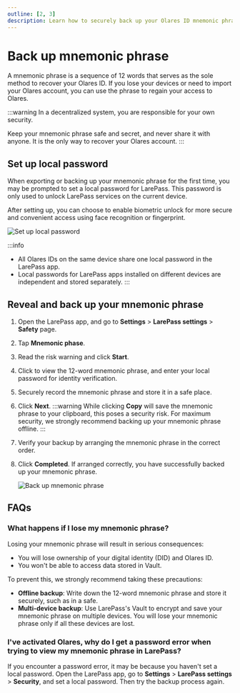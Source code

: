 ```yaml
---
outline: [2, 3]
description: Learn how to securely back up your Olares ID mnemonic phrase for account recovery and protection.
---
```


# Back up mnemonic phrase
A mnemonic phrase is a sequence of 12 words that serves as the sole method to recover your Olares ID. If you lose your devices or need to import your Olares account, you can use the phrase to regain your access to Olares.

:::warning
In a decentralized system, you are responsible for your own security.

Keep your mnemonic phrase safe and secret, and never share it with anyone. It is the only way to recover your Olares account.
:::
## Set up local password
When exporting or backing up your mnemonic phrase for the first time, you may be prompted to set a local password for LarePass. This password is only used to unlock LarePass services on the current device.

After setting up, you can choose to enable biometric unlock for more secure and convenient access using face recognition or fingerprint.

![Set up local password](/images/manual/get-started/set-up-local-password.png)

:::info
* All Olares IDs on the same device share one local password in the LarePass app.
* Local passwords for LarePass apps installed on different devices are independent and stored separately.
:::

## Reveal and back up your mnemonic phrase
1. Open the LarePass app, and go to **Settings** > **LarePass settings** > **Safety** page.
2. Tap **Mnemonic phase**.
3. Read the risk warning and click **Start**. 
4. Click to view the 12-word mnemonic phrase, and enter your local password for identity verification.
5. Securely record the mnemonic phrase and store it in a safe place.
6. Click **Next**.
   :::warning
   While clicking **Copy** will save the mnemonic phrase to your clipboard, this poses a security risk. For maximum security, we strongly recommend backing up your mnemonic phrase offline.
   :::
7. Verify your backup by arranging the mnemonic phrase in the correct order.
8. Click **Completed**. 
   If arranged correctly, you have successfully backed up your mnemonic phrase.

   ![Back up mnemonic phrase](/images/manual/get-started/backup-mnemonic-phrase.png)

## FAQs
### What happens if I lose my mnemonic phrase?
Losing your mnemonic phrase will result in serious consequences:

* You will lose ownership of your digital identity (DID) and Olares ID.
* You won't be able to access data stored in Vault.

To prevent this, we strongly recommend taking these precautions:

* **Offline backup**: Write down the 12-word mnemonic phrase and store it securely, such as in a safe.
* **Multi-device backup**: Use LarePass's Vault to encrypt and save your mnemonic phrase on multiple devices. You will lose your mnemonic phrase only if all these devices are lost.

### I've activated Olares, why do I get a password error when trying to view my mnemonic phrase in LarePass?
If you encounter a password error, it may be because you haven't set a local password. Open the LarePass app, go to **Settings** > **LarePass settings** > **Security**, and set a local password. Then try the backup process again.
